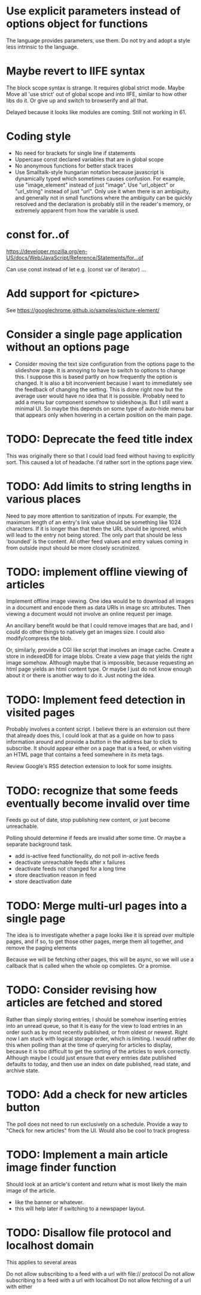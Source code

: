 
# Use explicit parameters instead of options object for functions

The language provides parameters, use them. Do not try and adopt a style less
intrinsic to the language.

# Maybe revert to IIFE syntax

The block scope syntax is strange. It requires global strict mode. Maybe
Move all 'use strict' out of global scope and into IIFE, similar to how
other libs do it. Or give up and switch to browserify and all that.

Delayed because it looks like modules are coming. Still not working in 61.

# Coding style

* No need for brackets for single line if statements
* Uppercase const declared variables that are in global scope
* No anonymous functions for better stack traces
* Use Smalltalk-style hungarian notation because javascript is dynamically
typed which sometimes causes confusion. For example, use "image_element" instead
of just "image". Use "url_object" or "url_string" instead of just "url". Only
use it when there is an ambiguity, and generally not in small functions where
the ambiguity can be quickly resolved and the declaration is probably still in
the reader's memory, or extremely apparent from how the variable is used.


# const for..of

https://developer.mozilla.org/en-US/docs/Web/JavaScript/Reference/Statements/for...of

Can use const instead of let e.g. (const var of iterator) ...

# Add support for &lt;picture&gt;

See https://googlechrome.github.io/samples/picture-element/

# Consider a single page application without an options page

* Consider moving the text size configuration from the options page to the
slideshow page. It is annoying to have to switch to options to change this. I
suppose this is based partly on how frequently the option is changed. It is also
a bit inconvenient because I want to immediately see the feedback of changing
the setting. This is done right now but the average user would have no idea
that it is possible. Probably need to add a menu bar component somehow to
slideshow.js. But I still want a minimal UI. So maybe this depends on some type
of auto-hide menu bar that appears only when hovering in a certain position on
the main page.

# TODO: Deprecate the feed title index

This was originally there so that I could load feed without having to explicitly
sort. This caused a lot of headache. I'd rather sort in the options page view.

# TODO: Add limits to string lengths in various places

Need to pay more attention to sanitization of inputs. For example, the maximum
length of an entry's link value should be something like 1024 characters. If it
is longer than that then the URL should be ignored, which will lead to the entry
not being stored. The only part that should be less 'bounded' is the content.
All other feed values and entry values coming in from outside input should be
more closely scrutinized.

# TODO: implement offline viewing of articles

Implement offline image viewing. One idea would be to download all images in a
document and encode them as data URIs in image src attributes. Then viewing a
document would not involve an online request per image.

An ancillary benefit would be that I could remove images that are bad, and I
could do other things to natively get an images size. I could also
modify/compress the blob.

Or, similarly, provide a CGI like script that involves an image cache. Create a
store in indexedDB for image blobs. Create a view page that yields the right
image somehow. Although maybe that is impossible, because requesting an html
page yields an html content type. Or maybe I just do not know enough about it
or there is another way to do it. Just noting the idea.

# TODO: Implement feed detection in visited pages

Probably involves a content script. I believe there is an extension out there that already does this, I could look at that as a guide on how to pass information around and provide a button in the address bar to click to subscribe. It should appear either on a page that is a feed, or when visiting an HTML page that contains a feed somewhere in its meta tags.

Review Google's RSS detection extension to look for some insights.

# TODO: recognize that some feeds eventually become invalid over time

Feeds go out of date, stop publishing new content, or just become unreachable.

Polling should determine if feeds are invalid after some time. Or maybe a separate
background task.

* add is-active feed functionality, do not poll in-active feeds
* deactivate unreachable feeds after x failures
* deactivate feeds not changed for a long time
* store deactivation reason in feed
* store deactivation date

# TODO: Merge multi-url pages into a single page

The idea is to investigate whether a page looks like it is spread over multiple pages, and if so, to get those other pages, merge them all together, and remove the paging elements

Because we will be fetching other pages, this will be async, so we will use a callback that is called when the whole op completes. Or a promise.

# TODO: Consider revising how articles are fetched and stored

Rather than simply storing entries, I should be somehow inserting entries into an unread queue, so that it is easy for the view to load entries in an order such as by most recently published, or from oldest or newest. Right now I am stuck with logical storage order, which is limiting. I would rather do this when polling than at the time of querying for articles to display, because it is too difficult to get the sorting of the articles to work correctly. Although maybe I could just ensure that every entries date published defaults to today, and then use an index on date published, read state, and archive state.

# TODO: Add a check for new articles button

The poll does not need to run exclusively on a schedule. Provide a way to "Check for new articles" from the UI.  Would also be cool to track progress

# TODO: Implement a main article image finder function

Should look at an article's content and return what is most likely the main image of the article.

* like the banner or whatever.
* this will help later if switching to a newspaper layout.

# TODO: Disallow file protocol and localhost domain

This applies to several areas

Do not allow subscribing to a feed with a url with file:// protocol
Do not allow subscribing to a feed with a url with localhost
Do not allow fetching of a url with either
